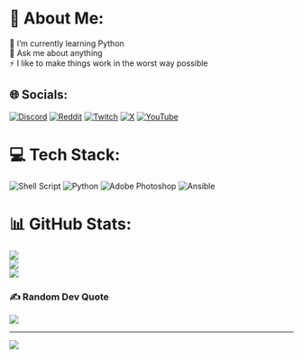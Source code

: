 # 💫 About Me:
🌱 I’m currently learning Python<br>💬 Ask me about anything<br>⚡ I like to make things work in the worst way possible


## 🌐 Socials:
[![Discord](https://img.shields.io/badge/Discord-%237289DA.svg?logo=discord&logoColor=white)](https://discord.gg/https://discord.gg/s4s6NUqyDB) [![Reddit](https://img.shields.io/badge/Reddit-%23FF4500.svg?logo=Reddit&logoColor=white)](https://reddit.com/user/legitplayer228) [![Twitch](https://img.shields.io/badge/Twitch-%239146FF.svg?logo=Twitch&logoColor=white)](https://twitch.tv/legitplayerbs) [![X](https://img.shields.io/badge/X-black.svg?logo=X&logoColor=white)](https://x.com/legit_player228) [![YouTube](https://img.shields.io/badge/YouTube-%23FF0000.svg?logo=YouTube&logoColor=white)](https://youtube.com/@UC9IZkjwO2yYMf5SrAohczaQ) 

# 💻 Tech Stack:
![Shell Script](https://img.shields.io/badge/shell_script-%23121011.svg?style=for-the-badge&logo=gnu-bash&logoColor=white) ![Python](https://img.shields.io/badge/python-3670A0?style=for-the-badge&logo=python&logoColor=ffdd54) ![Adobe Photoshop](https://img.shields.io/badge/adobe%20photoshop-%2331A8FF.svg?style=for-the-badge&logo=adobe%20photoshop&logoColor=white) ![Ansible](https://img.shields.io/badge/ansible-%231A1918.svg?style=for-the-badge&logo=ansible&logoColor=white)
# 📊 GitHub Stats:
![](https://github-readme-stats.vercel.app/api?username=LegitOneTwo&theme=dark&hide_border=true&include_all_commits=true&count_private=false)<br/>
![](https://github-readme-streak-stats.herokuapp.com/?user=LegitOneTwo&theme=dark&hide_border=true)<br/>
![](https://github-readme-stats.vercel.app/api/top-langs/?username=LegitOneTwo&theme=dark&hide_border=true&include_all_commits=true&count_private=false&layout=compact)

### ✍️ Random Dev Quote
![](https://quotes-github-readme.vercel.app/api?type=horizontal&theme=radical)

---
[![](https://visitcount.itsvg.in/api?id=LegitOneTwo&icon=0&color=0)](https://visitcount.itsvg.in)
